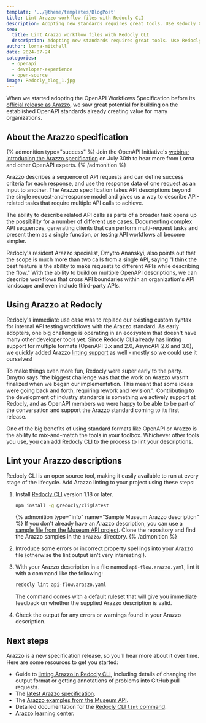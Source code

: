 ```yaml
---
template: '../@theme/templates/BlogPost'
title: Lint Arazzo workflow files with Redocly CLI
description: Adopting new standards requires great tools. Use Redocly CLI to lint your OpenAPI, AsyncAPI and Arazzo format descriptions.
seo:
  title: Lint Arazzo workflow files with Redocly CLI
  description: Adopting new standards requires great tools. Use Redocly CLI to lint your OpenAPI, AsyncAPI and Arazzo format descriptions.
author: lorna-mitchell
date: 2024-07-24
categories:
  - openapi
  - developer-experience
  - open-source
image: Redocly_blog_1.jpg
---
```


When we started adopting the OpenAPI Workflows Specification before its [official release as Arazzo](https://www.openapis.org/announcement/2024/05/29/a-new-specification-from-openapi-arazzo), we saw great potential for building on the established OpenAPI standards already creating value for many organizations.

## About the Arazzo specification

{% admonition type="success" %}
Join the OpenAPI Initiative's [webinar introducing the Arazzo specification](https://www.linkedin.com/events/introducingthearazzospecificati7220085969037705218/theater/) on July 30th to hear more from Lorna and other OpenAPI experts.
{% /admonition %}

Arazzo describes a sequence of API requests and can define success criteria for each response, and use the response data of one request as an input to another.
The Arazzo specification takes API descriptions beyond the single request-and-response model and gives us a way to describe API-related tasks that require multiple API calls to achieve.

The ability to describe related API calls as parts of a broader task opens up the possibility for a number of different use cases.
Documenting complex API sequences, generating clients that can perform multi-request tasks and present them as a single function, or testing API workflows all become simpler.

Redocly's resident Arazzo specialist, Dmytro Ananskyi, also points out that the scope is much more than two calls from a single API, saying "I think the best feature is the ability to make requests to different APIs while describing the flow."
With the ability to build on multiple OpenAPI descriptions, we can describe workflows that cross API boundaries within an organization's API landscape and even include third-party APIs.

## Using Arazzo at Redocly

Redocly's immediate use case was to replace our existing custom syntax for internal API testing workflows with the Arazzo standard.
As early adopters, one big challenge is operating in an ecosystem that doesn't have many other developer tools yet.
Since Redocly CLI already has linting support for multiple formats (OpenAPI 3.x and 2.0, AsyncAPI 2.6 and 3.0), we quickly added Arazzo [linting support](../docs/cli/commands/lint) as well - mostly so we could use it ourselves!

To make things even more fun, Redocly were super early to the party.
Dmytro says "the biggest challenge was that the work on Arazzo wasn’t finalized when we began our implementation. This meant that some ideas were going back and forth, requiring rework and revision.".
Contributing to the development of industry standards is something we actively support at Redocly, and as OpenAPI members we were happy to be able to be part of the conversation and support the Arazzo standard coming to its first release.

One of the big benefits of using standard formats like OpenAPI or Arazzo is the ability to mix-and-match the tools in your toolbox.
Whichever other tools you use, you can add Redocly CLI to the process to lint your descriptions.

## Lint your Arazzo descriptions

Redocly CLI is an open source tool, making it easily available to run at every stage of the lifecycle.
Add Arazzo linting to your project using these steps:

1.  Install [Redocly CLI](../docs/cli) version 1.18 or later.

    ```bash
    npm install -g @redocly/cli@latest
    ```

    {% admonition type="info" name="Sample Museum Arazzo description" %}
    If you don't already have an Arazzo description, you can use a [sample file from the Museum API project](https://github.com/Redocly/museum-openapi-example).
    Clone the repository and find the Arazzo samples in the `arazzo/` directory.
    {% /admonition %}

1.  Introduce some errors or incorrect property spellings into your Arazzo file (otherwise the lint output isn't very interesting!).

1.  With your Arazzo description in a file named `api-flow.arazzo.yaml`, lint it with a command like the following:

    ```bash
    redocly lint api-flow.arazzo.yaml
    ```

    The command comes with a default ruleset that will give you immediate feedback on whether the supplied Arazzo description is valid.

1.  Check the output for any errors or warnings found in your Arazzo description.

## Next steps

Arazzo is a new specification release, so you'll hear more about it over time.
Here are some resources to get you started:

- Guide to [linting Arazzo in Redocly CLI](../docs/cli/guides/lint-arazzo), including details of changing the output format or getting annotations of problems into GitHub pull requests.
- The [latest Arazzo specification](https://spec.openapis.org/arazzo/latest.html).
- The [Arazzo examples from the Museum API](https://github.com/Redocly/museum-openapi-example/tree/main/arazzo).
- Detailed documentation for the [Redocly CLI `lint` command](../docs/cli/commands/lint).
- [Arazzo learning center](../learn/arazzo/what-is-arazzo.md).
